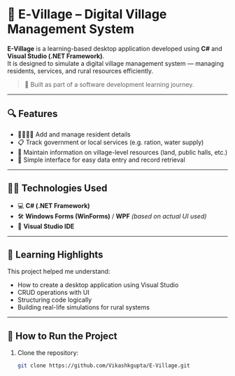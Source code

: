 
# 🏡 E‑Village – Digital Village Management System

**E-Village** is a learning-based desktop application developed using **C#** and **Visual Studio (.NET Framework)**.  
It is designed to simulate a digital village management system — managing residents, services, and rural resources efficiently.

> 🎯 Built as part of a software development learning journey.

---

## 🔍 Features

- 👨‍👩‍👧‍👦 Add and manage resident details
- 📋 Track government or local services (e.g. ration, water supply)
- 🌱 Maintain information on village-level resources (land, public halls, etc.)
- 🔐 Simple interface for easy data entry and record retrieval

---

## 🧑‍💻 Technologies Used

- 💻 **C# (.NET Framework)**
- 🛠 **Windows Forms (WinForms)** / **WPF** *(based on actual UI used)*
- 🧰 **Visual Studio IDE**

---

## 🧠 Learning Highlights

This project helped me understand:
- How to create a desktop application using Visual Studio
- CRUD operations with UI
- Structuring code logically
- Building real-life simulations for rural systems

---

## 🚀 How to Run the Project

1. Clone the repository:
   ```bash
   git clone https://github.com/Vikashkgupta/E-Village.git
